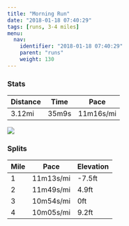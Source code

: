 ```yaml
---
title: "Morning Run"
date: "2018-01-18 07:40:29"
tags: [runs, 3-4 miles]
menu:
  nav:
    identifier: "2018-01-18 07:40:29"
    parent: "runs"
    weight: 130
---
```


### Stats

| Distance | Time | Pace |
|----------|------|------|
|3.12mi|35m9s|11m16s/mi|

<img src='https://maps.googleapis.com/maps/api/staticmap?maptype=roadmap&path=enc:{rkeI|twL~LzAgAdCz@`GzDdPhJvQhBjQnErHtGhCpN~YbKhr@kHif@yFkU}JkQsDUqEiGkDoMOiGsJqMsFk\|AuBqEfA&key=AIzaSyAfqMeaZ1CCJFGP5cWud__oZnT_Pybg-1M&size=800x800&markers=color:yellow|label:S|53.47646,-2.25631&markers=color:green|label:F|53.475350000000006,-2.2570200000000002'>

### Splits

| Mile | Pace | Elevation |
|------|------|-----------|
|1|11m13s/mi|-7.5ft|
|2|11m49s/mi|4.9ft|
|3|10m54s/mi|0ft|
|4|10m05s/mi|9.2ft|

